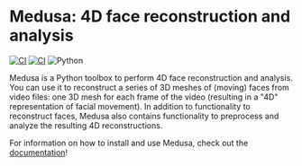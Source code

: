 # Medusa: 4D face reconstruction and analysis

[![CI](https://github.com/medusa-4D/medusa/actions/workflows/ci.yaml/badge.svg)](https://github.com/medusa-4D/medusa/actions/workflows/ci.yaml)
[![CI](https://github.com/medusa-4D/medusa/actions/workflows/docs.yaml/badge.svg)](https://medusa.lukas-snoek.com/medusa)
![Python](https://img.shields.io/badge/python-3.9-blue.svg)


Medusa is a Python toolbox to perform 4D face reconstruction and analysis. You can use it to reconstruct a series of 3D meshes of (moving) faces from video files: one 3D mesh for each frame of the video (resulting in a "4D" representation of facial movement). In
addition to functionality to reconstruct faces, Medusa also contains functionality to preprocess and analyze the resulting 4D reconstructions.

For information on how to install and use Medusa, check out the
[documentation](https://medusa.lukas-snoek.com/medusa)!

